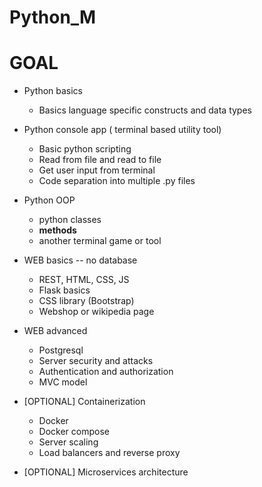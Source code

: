 # Python_M

# GOAL

- Python basics
    - Basics language specific constructs and data types

- Python console app ( terminal based utility tool)
    - Basic python scripting
    - Read from file and read to file
    - Get user input from terminal
    - Code separation into multiple .py files

- Python OOP
    - python classes
    - __methods__
    - another terminal game or tool

- WEB basics -- no database
    - REST, HTML, CSS, JS
    - Flask basics
    - CSS library (Bootstrap)
    - Webshop or wikipedia page

- WEB advanced
    - Postgresql
    - Server security and attacks
    - Authentication and authorization
    - MVC model

- [OPTIONAL] Containerization
    - Docker
    - Docker compose
    - Server scaling
    - Load balancers and reverse proxy

- [OPTIONAL] Microservices architecture
